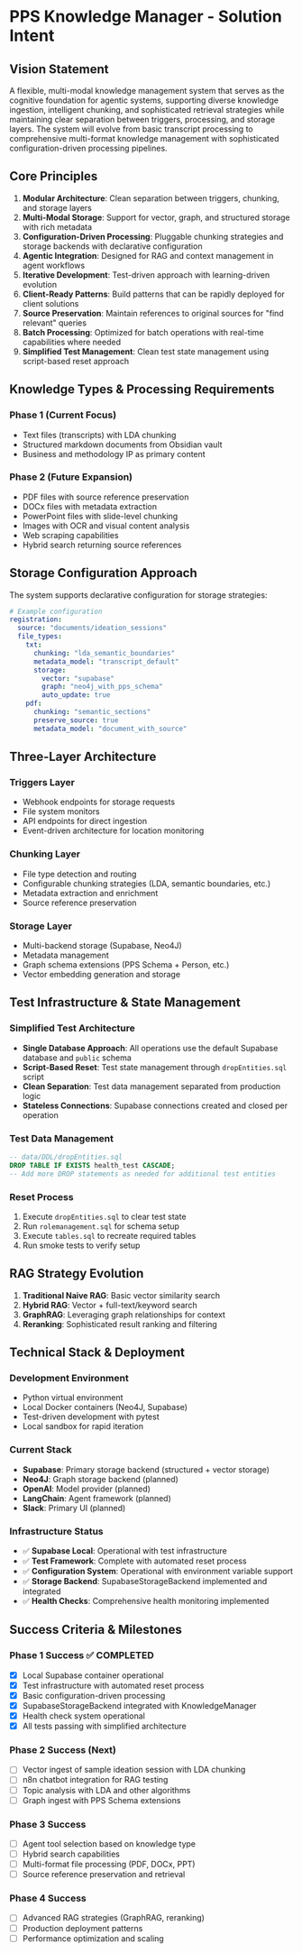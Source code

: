 # PPS Knowledge Manager - Solution Intent

## Vision Statement
A flexible, multi-modal knowledge management system that serves as the cognitive foundation for agentic systems, supporting diverse knowledge ingestion, intelligent chunking, and sophisticated retrieval strategies while maintaining clear separation between triggers, processing, and storage layers. The system will evolve from basic transcript processing to comprehensive multi-format knowledge management with sophisticated configuration-driven processing pipelines.

## Core Principles
1. **Modular Architecture**: Clean separation between triggers, chunking, and storage layers
2. **Multi-Modal Storage**: Support for vector, graph, and structured storage with rich metadata
3. **Configuration-Driven Processing**: Pluggable chunking strategies and storage backends with declarative configuration
4. **Agentic Integration**: Designed for RAG and context management in agent workflows
5. **Iterative Development**: Test-driven approach with learning-driven evolution
6. **Client-Ready Patterns**: Build patterns that can be rapidly deployed for client solutions
7. **Source Preservation**: Maintain references to original sources for "find relevant" queries
8. **Batch Processing**: Optimized for batch operations with real-time capabilities where needed
9. **Simplified Test Management**: Clean test state management using script-based reset approach

## Knowledge Types & Processing Requirements

### Phase 1 (Current Focus)
- Text files (transcripts) with LDA chunking
- Structured markdown documents from Obsidian vault
- Business and methodology IP as primary content

### Phase 2 (Future Expansion)
- PDF files with source reference preservation
- DOCx files with metadata extraction
- PowerPoint files with slide-level chunking
- Images with OCR and visual content analysis
- Web scraping capabilities
- Hybrid search returning source references

## Storage Configuration Approach
The system supports declarative configuration for storage strategies:

```yaml
# Example configuration
registration:
  source: "documents/ideation_sessions"
  file_types:
    txt:
      chunking: "lda_semantic_boundaries"
      metadata_model: "transcript_default"
      storage:
        vector: "supabase"
        graph: "neo4j_with_pps_schema"
        auto_update: true
    pdf:
      chunking: "semantic_sections"
      preserve_source: true
      metadata_model: "document_with_source"
```

## Three-Layer Architecture

### Triggers Layer
- Webhook endpoints for storage requests
- File system monitors
- API endpoints for direct ingestion
- Event-driven architecture for location monitoring

### Chunking Layer
- File type detection and routing
- Configurable chunking strategies (LDA, semantic boundaries, etc.)
- Metadata extraction and enrichment
- Source reference preservation

### Storage Layer
- Multi-backend storage (Supabase, Neo4J)
- Metadata management
- Graph schema extensions (PPS Schema + Person, etc.)
- Vector embedding generation and storage

## Test Infrastructure & State Management

### Simplified Test Architecture
- **Single Database Approach**: All operations use the default Supabase database and `public` schema
- **Script-Based Reset**: Test state management through `dropEntities.sql` script
- **Clean Separation**: Test data management separated from production logic
- **Stateless Connections**: Supabase connections created and closed per operation

### Test Data Management
```sql
-- data/DDL/dropEntities.sql
DROP TABLE IF EXISTS health_test CASCADE;
-- Add more DROP statements as needed for additional test entities
```

### Reset Process
1. Execute `dropEntities.sql` to clear test state
2. Run `rolemanagement.sql` for schema setup
3. Execute `tables.sql` to recreate required tables
4. Run smoke tests to verify setup

## RAG Strategy Evolution
1. **Traditional Naive RAG**: Basic vector similarity search
2. **Hybrid RAG**: Vector + full-text/keyword search
3. **GraphRAG**: Leveraging graph relationships for context
4. **Reranking**: Sophisticated result ranking and filtering

## Technical Stack & Deployment

### Development Environment
- Python virtual environment
- Local Docker containers (Neo4J, Supabase)
- Test-driven development with pytest
- Local sandbox for rapid iteration

### Current Stack
- **Supabase**: Primary storage backend (structured + vector storage)
- **Neo4J**: Graph storage backend (planned)
- **OpenAI**: Model provider (planned)
- **LangChain**: Agent framework (planned)
- **Slack**: Primary UI (planned)

### Infrastructure Status
- ✅ **Supabase Local**: Operational with test infrastructure
- ✅ **Test Framework**: Complete with automated reset process
- ✅ **Configuration System**: Operational with environment variable support
- ✅ **Storage Backend**: SupabaseStorageBackend implemented and integrated
- ✅ **Health Checks**: Comprehensive health monitoring implemented

## Success Criteria & Milestones

### Phase 1 Success ✅ COMPLETED
- [x] Local Supabase container operational
- [x] Test infrastructure with automated reset process
- [x] Basic configuration-driven processing
- [x] SupabaseStorageBackend integrated with KnowledgeManager
- [x] Health check system operational
- [x] All tests passing with simplified architecture

### Phase 2 Success (Next)
- [ ] Vector ingest of sample ideation session with LDA chunking
- [ ] n8n chatbot integration for RAG testing
- [ ] Topic analysis with LDA and other algorithms
- [ ] Graph ingest with PPS Schema extensions

### Phase 3 Success
- [ ] Agent tool selection based on knowledge type
- [ ] Hybrid search capabilities
- [ ] Multi-format file processing (PDF, DOCx, PPT)
- [ ] Source reference preservation and retrieval

### Phase 4 Success
- [ ] Advanced RAG strategies (GraphRAG, reranking)
- [ ] Production deployment patterns
- [ ] Performance optimization and scaling 